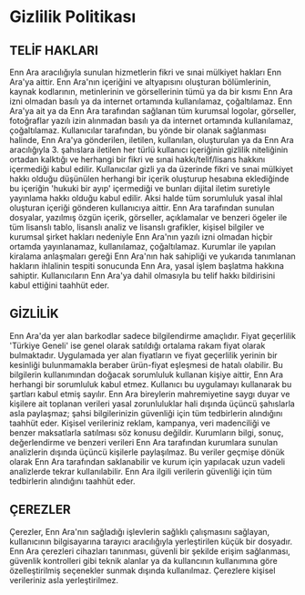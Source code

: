 # Gizlilik Politikası

## TELİF HAKLARI

Enn Ara aracılığıyla sunulan hizmetlerin fikri ve sınai mülkiyet hakları Enn Ara'ya aittir. Enn Ara'nın içeriğini ve altyapısını oluşturan bölümlerinin, kaynak kodlarının, metinlerinin ve görsellerinin tümü ya da bir kısmı Enn Ara izni olmadan basılı ya da internet ortamında kullanılamaz, çoğaltılamaz. Enn Ara'ya ait ya da Enn Ara tarafından sağlanan tüm kurumsal logolar, görseller, fotoğraflar yazılı izin alınmadan basılı ya da internet ortamında kullanılamaz, çoğaltılamaz. Kullanıcılar tarafından, bu yönde bir olanak sağlanması halinde, Enn Ara'ya gönderilen, iletilen, kullanılan, oluşturulan ya da Enn Ara aracılığıyla 3. şahıslara iletilen her türlü kullanıcı içeriğinin gizlilik niteliğinin ortadan kalktığı ve herhangi bir fikri ve sınai hakkı/telif/lisans hakkını içermediği kabul edilir. Kullanıcılar gizli ya da üzerinde fikri ve sınai mülkiyet hakkı olduğu düşünülen herhangi bir içerik oluşturup hesabına eklediğinde bu içeriğin 'hukuki bir ayıp' içermediği ve bunları dijital iletim suretiyle yayınlama hakkı olduğu kabul edilir. Aksi halde tüm sorumluluk yasal ihlal oluşturan içeriği gönderen kullanıcıya aittir. Enn Ara tarafından sunulan dosyalar, yazılmış özgün içerik, görseller, açıklamalar ve benzeri ögeler ile tüm lisanslı tablo, lisanslı analiz ve lisanslı grafikler, kişisel bilgiler ve kurumsal şirket hakları nedeniyle Enn Ara'nın yazılı izni olmadan hiçbir ortamda yayınlanamaz, kullanılamaz, çoğaltılamaz. Kurumlar ile yapılan kiralama anlaşmaları gereği Enn Ara'nın hak sahipliği ve yukarıda tanımlanan hakların ihlalinin tespiti sonucunda Enn Ara, yasal işlem başlatma hakkına sahiptir. Kullanıcıların Enn Ara'ya dahil olmasıyla bu telif hakkı bildirisini kabul ettiğini taahhüt eder.

## GİZLİLİK

Enn Ara'da yer alan barkodlar sadece bilgilendirme amaçlıdır. Fiyat geçerlilik 'Türkiye Geneli' ise genel olarak satıldığı ortalama rakam fiyat olarak bulmaktadır. Uygulamada yer alan fiyatların ve fiyat geçerlilik yerinin bir kesinliği bulunmamakla beraber ürün-fiyat eşleşmesi de hatalı olabilir. Bu bilgilerin kullanımından doğacak sorumluluk kullanan kişiye aittir, Enn Ara herhangi bir sorumluluk kabul etmez. Kullanıcı bu uygulamayı kullanarak bu şartları kabul etmiş sayılır. Enn Ara bireylerin mahremiyetine saygı duyar ve kişilere ait toplanan verileri yasal zorunluluklar hali dışında üçüncü şahıslarla asla paylaşmaz; şahsi bilgilerinizin güvenliği için tüm tedbirlerin alındığını taahhüt eder. Kişisel verileriniz reklam, kampanya, veri madenciliği ve benzer maksatlarla satılması söz konusu değildir. Kurumların bilgi, sonuç, değerlendirme ve benzeri verileri Enn Ara tarafından kurumlara sunulan analizlerin dışında üçüncü kişilerle paylaşılmaz. Bu veriler geçmişe dönük olarak Enn Ara tarafından saklanabilir ve kurum için yapılacak uzun vadeli analizlerde tekrar kullanılabilir. Enn Ara ilgili verilerin güvenliği için tüm tedbirlerin alındığını taahhüt eder.

## ÇEREZLER

Çerezler, Enn Ara'nın sağladığı işlevlerin sağlıklı çalışmasını sağlayan, kullanıcının bilgisayarına tarayıcı aracılığıyla yerleştirilen küçük bir dosyadır. Enn Ara çerezleri cihazları tanınması, güvenli bir şekilde erişim sağlanması, güvenlik kontrolleri gibi teknik alanlar ya da kullancının kullanımına göre özelleştirilmiş seçenekler sunmak dışında kullanılmaz. Çerezlere kişisel verileriniz asla yerleştirilmez.
